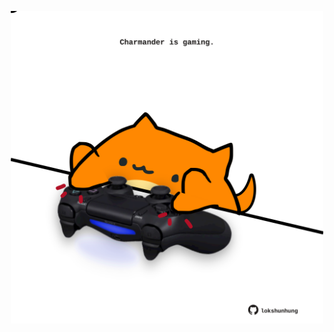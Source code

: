 <!-- built at 28/11/2022, 23:00:46 UTC -->
<p align="center">
  <img width="500" height="500" src="./ReadmeImage.svg">
</p>
